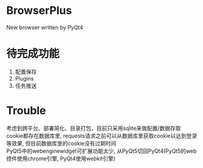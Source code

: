 # BrowserPlus
New browser written by PyQt4

# 待完成功能
1. 配置保存
2. Plugins
3. 任务推送

# Trouble
考虑到跨平台、部署简化、目录打包，目前只采用sqlite来做配置/数据存取  
cookie都存在数据库里, requests请求之前可以从数据库里获取cookie以达到登录等效果, 但目前数据库里的cookie没有过期时间  
PyQt5中的webenginewidget可扩展功能太少, 从PyQt5切回PyQt4(PyQt5的web控件使用chrome引擎, PyQt4使用webkit引擎)